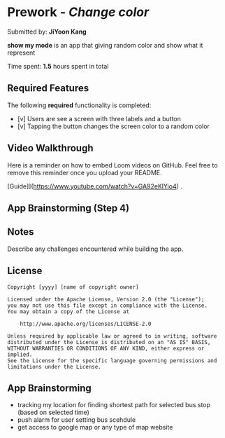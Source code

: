 # Prework - *Change color*

Submitted by: **JiYoon Kang**

**show my mode** is an app that giving random color and show what it represent

Time spent: **1.5** hours spent in total

## Required Features

The following **required** functionality is completed:

- [v] Users are see a screen with three labels and a button
- [v] Tapping the button changes the screen color to a random color
 
## Video Walkthrough

Here is a reminder on how to embed Loom videos on GitHub. Feel free to remove this reminder once you upload your README. 

[Guide]](https://www.youtube.com/watch?v=GA92eKlYio4) .

## App Brainstorming (Step 4)

## Notes

Describe any challenges encountered while building the app.

## License

    Copyright [yyyy] [name of copyright owner]

    Licensed under the Apache License, Version 2.0 (the "License");
    you may not use this file except in compliance with the License.
    You may obtain a copy of the License at

        http://www.apache.org/licenses/LICENSE-2.0

    Unless required by applicable law or agreed to in writing, software
    distributed under the License is distributed on an "AS IS" BASIS,
    WITHOUT WARRANTIES OR CONDITIONS OF ANY KIND, either express or implied.
    See the License for the specific language governing permissions and
    limitations under the License.

  ## App Brainstorming 
  - tracking my location for finding shortest path for selected bus stop (based on selected time)
  - push alarm for user setting bus scehdule
  - get access to google map or any type of map website
